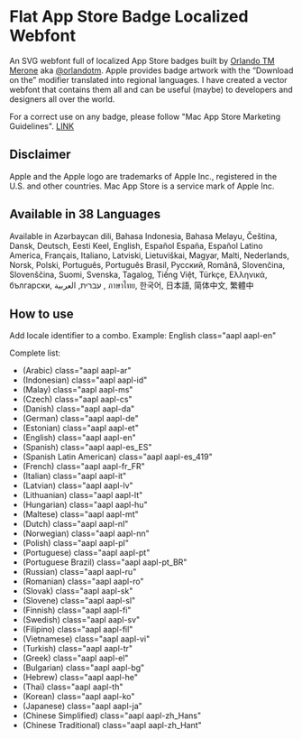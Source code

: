 Flat App Store Badge Localized Webfont
======================================

An SVG webfont full of localized App Store badges built by [Orlando TM Merone](http://www.orlandotm.com) aka [@orlandotm](http://www.twitter.com/orlandotm). Apple provides badge artwork with the “Download on the” modifier translated into regional languages. I have created a vector webfont that contains them all and can be useful (maybe) to developers and designers all over the world.

For a correct use on any badge, please follow "Mac App Store Marketing Guidelines". [LINK](https://developer.apple.com/app-store/marketing/guidelines/)

Disclaimer
----------

Apple and the Apple logo are trademarks of Apple Inc., registered in the U.S. and other countries. Mac App Store is a service mark of Apple Inc.


Available in 38 Languages
-------------------------

Available in Azərbaycan dili, Bahasa Indonesia, Bahasa Melayu, Čeština, Dansk, Deutsch, Eesti Keel, English, Español España, Español Latino America, Français, Italiano, Latviski, Lietuviškai, Magyar, Malti, Nederlands, Norsk, Polski, Português, Português Brasil, Pусский, Română, Slovenčina, Slovenščina, Suomi, Svenska, Tagalog, Tiếng Việt, Türkçe, Ελληνικά, български, עברית, العربية , ภาษาไทย, 한국어, 日本語, 简体中文, 繁體中


How to use
----------

Add locale identifier to a combo.
Example: English class="aapl aapl-en"

Complete list:

* (Arabic)    class="aapl aapl-ar"
* (Indonesian)    class="aapl aapl-id"
* (Malay)    class="aapl aapl-ms"
* (Czech)    class="aapl aapl-cs"
* (Danish)    class="aapl aapl-da"
* (German)    class="aapl aapl-de"
* (Estonian)    class="aapl aapl-et"
* (English)    class="aapl aapl-en"
* (Spanish)    class="aapl aapl-es_ES"
* (Spanish Latin American)    class="aapl aapl-es_419"
* (French)    class="aapl aapl-fr_FR"
* (Italian)    class="aapl aapl-it"
* (Latvian)    class="aapl aapl-lv"
* (Lithuanian)    class="aapl aapl-lt"
* (Hungarian)    class="aapl aapl-hu"
* (Maltese)    class="aapl aapl-mt"
* (Dutch)    class="aapl aapl-nl"
* (Norwegian)    class="aapl aapl-nn"
* (Polish)    class="aapl aapl-pl"
* (Portuguese)    class="aapl aapl-pt"
* (Portuguese Brazil)    class="aapl aapl-pt_BR"
* (Russian)    class="aapl aapl-ru"
* (Romanian)    class="aapl aapl-ro"
* (Slovak)    class="aapl aapl-sk"
* (Slovene)    class="aapl aapl-sl"
* (Finnish)    class="aapl aapl-fi"
* (Swedish)    class="aapl aapl-sv"
* (Filipino)    class="aapl aapl-fil"
* (Vietnamese)    class="aapl aapl-vi"
* (Turkish)    class="aapl aapl-tr"
* (Greek)    class="aapl aapl-el"
* (Bulgarian)    class="aapl aapl-bg"
* (Hebrew)    class="aapl aapl-he"
* (Thai)    class="aapl aapl-th"
* (Korean)    class="aapl aapl-ko"
* (Japanese)    class="aapl aapl-ja"
* (Chinese Simplified)    class="aapl aapl-zh_Hans"
* (Chinese Traditional)    class="aapl aapl-zh_Hant"



